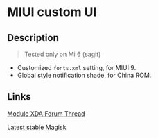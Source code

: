 # MIUI custom UI
## Description
> Tested only on Mi 6 (sagit)
- Customized `fonts.xml` setting, for MIUI 9.
- Global style notification shade, for China ROM.
## Links
[Module XDA Forum Thread](https://forum.xda-developers.com/apps/magisk/module-url-here "Module official XDA thread")

[Latest stable Magisk](http://www.tiny.cc/latestmagisk)
